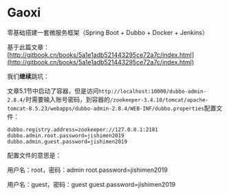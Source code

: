 # Gaoxi
零基础搭建一套微服务框架（Spring Boot + Dubbo + Docker + Jenkins）

基于此篇文章：[http://gitbook.cn/books/5a1e1adb521443295ce72a7c/index.html](http://gitbook.cn/books/5a1e1adb521443295ce72a7c/index.html)

我们**继续**跳坑：

文章5.1节中启动了容器，但是访问`http://localhost:10000/dubbo-admin-2.8.4/`时需要输入账号密码，到容器的`/zookeeper-3.4.10/tomcat/apache-tomcat-8.5.23/webapps/dubbo-admin-2.8.4/WEB-INF/dubbo.properties`配置文件：

```
dubbo.registry.address=zookeeper://127.0.0.1:2181
dubbo.admin.root.password=jishimen2019
dubbo.admin.guest.password=jishimen2019
```

配置文件的意思是：

用户名：root，密码：admin 
root.password=jishimen2019

用户名：guest，密码：guest 
guest.password=jishimen2019
